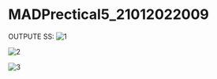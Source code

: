 # MADPrectical5_21012022009

OUTPUTE SS:
![1](https://user-images.githubusercontent.com/110647110/193439337-51dd70c1-af4f-48f2-846b-ae90878d788e.jpeg)


![2](https://user-images.githubusercontent.com/110647110/193439355-e8fcd5bb-adf2-446b-b33a-4786695a9c91.jpeg)


![3](https://user-images.githubusercontent.com/110647110/193439367-f13e3585-e04d-41df-b81b-b8212bb55ffd.jpeg)
